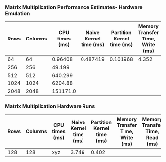### Matrix Multiplication Performance Estimates- Hardware Emulation
|Rows|Columns| CPU times (ms) | Naive Kernel time (ms) |Partition Kernel time (ms) | Memory Transfer Time, Write (ms) | Memory Transfer Time, Read (ms) | Total Memory Transfer Time (ms) | Naive Speedup| Partitition Speedup|
|----|----|---------------|---------------|---------------|--------------|--------------|--------------|----------|----------|
|64|64|0.96408|0.487419|0.101968|4.352|31.556|35.908|1.9779|9.4547|
|256|256|49.199|
|512|512|640.299|
|1024|1024|6204.88|
|2048|2048|151171.0|


### Matrix Multiplication Hardware Runs
|Rows|Columns| CPU times (ms) | Naive Kernel time (ms) |Partition Kernel time (ms) | Memory Transfer Time, Write (ms) | Memory Transfer Time, Read (ms) | Total Memory Transfer Time (ms) | Naive Speedup| Partitition Speedup|
|----|----|---------------|---------------|---------------|--------------|--------------|--------------|----------|----------|
|128|128|xyz|3.746|0.402|
